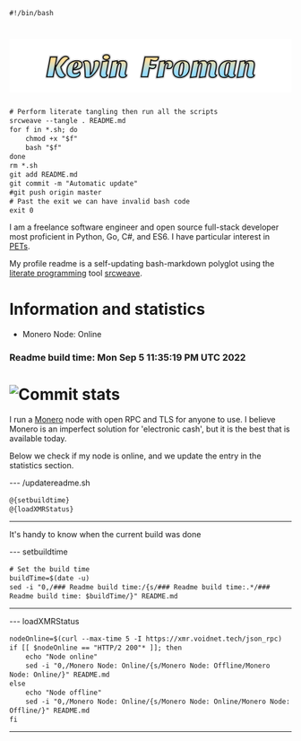     #!/bin/bash

# ![Kevin Froman](kevin.svg)

    # Perform literate tangling then run all the scripts
    srcweave --tangle . README.md
    for f in *.sh; do
        chmod +x "$f"
        bash "$f"
    done
    rm *.sh
    git add README.md
    git commit -m "Automatic update"
    #git push origin master
    # Past the exit we can have invalid bash code
    exit 0


I am a freelance software engineer and open source full-stack developer most proficient in Python, Go, C#, and ES6. I have particular interest in [PETs](https://en.wikipedia.org/wiki/Privacy-enhancing_technologies).

My profile readme is a self-updating bash-markdown polyglot using the [literate programming](https://en.wikipedia.org/wiki/Literate_programming) tool [srcweave](https://github.com/justinmeiners/srcweave).

# Information and statistics

* Monero Node: Online
### Readme build time: Mon Sep  5 11:35:19 PM UTC 2022
# ![Commit stats](https://github-readme-stats.vercel.app/api?username=egosown&hide=stars,prs,issues,contribs&show_icons=true&hide_rank=true&hide_title=true)


I run a [Monero](https://getmonero.org/) node with open RPC and TLS for anyone to use. I believe Monero is an imperfect solution for 'electronic cash', but it is the best that is available today.

Below we check if my node is online, and we update the entry in the statistics section.




--- /updatereadme.sh

    @{setbuildtime}
    @{loadXMRStatus}

---

It's handy to know when the current build was done

--- setbuildtime

    # Set the build time
    buildTime=$(date -u)
    sed -i "0,/### Readme build time:/{s/### Readme build time:.*/### Readme build time: $buildTime/}" README.md
---


--- loadXMRStatus

    nodeOnline=$(curl --max-time 5 -I https://xmr.voidnet.tech/json_rpc)
    if [[ $nodeOnline == "HTTP/2 200"* ]]; then
        echo "Node online"
        sed -i "0,/Monero Node: Online/{s/Monero Node: Offline/Monero Node: Online/}" README.md
    else
        echo "Node offline"
        sed -i "0,/Monero Node: Online/{s/Monero Node: Online/Monero Node: Offline/}" README.md
    fi

---
